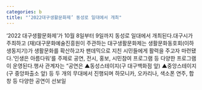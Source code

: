 ```yaml
---
categories: b
title: "‘2022대구생활문화제’ 동성로 일대에서 개최"
---
```

‘2022 대구생활문화제’가 10월 8일부터 9일까지 동성로 일대에서 개최된다.대구시가 주최하고 (재)대구문화예술진흥원이 주관하는 대구생활문화제는 생활문화동호회(이하 생동지기)가 생활문화를 확산하고자 팬데믹으로 지친 시민들에게 활력을 주고자 마련됐다.‘인생은 아름다워’를 주제로 공연, 전시, 홍보, 시민참여 프로그램 등 다양한 프로그램이 운영된다.행사 관계자는 “공연은 ▲동성스테이지(구 대구백화점 앞) ▲중앙스테이지(구 중앙파출소 앞) 등 두 개의 무대에서 진행되며 하모니카, 오카리나, 색소폰 연주, 합창 등 다양한 공연이 선보일